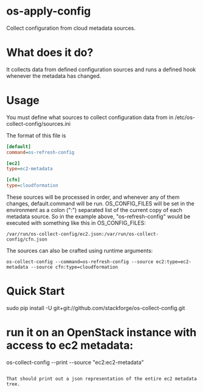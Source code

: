 os-apply-config
===============

Collect configuration from cloud metadata sources.


# What does it do?

It collects data from defined configuration sources and runs a defined hook whenever the metadata has changed.

# Usage

You must define what sources to collect configuration data from in /etc/os-collect-config/sources.ini

The format of this file is
```ini
[default]
command=os-refresh-config

[ec2]
type=ec2-metadata

[cfn]
type=cloudformation
```

These sources will be processed in order, and whenever any of them changes, default.command will be run. OS_CONFIG_FILES will be set in the environment as a colon (":") separated list of the current copy of each metadata source. So in the example above, "os-refresh-config" would be executed with something like this in OS_CONFIG_FILES:

```
/var/run/os-collect-config/ec2.json:/var/run/os-collect-config/cfn.json
```

The sources can also be crafted using runtime arguments:

```
os-collect-config --command=os-refresh-config --source ec2:type=ec2-metadata --source cfn:type=cloudformation
```

# Quick Start

sudo pip install -U git+git://github.com/stackforge/os-collect-config.git

# run it on an OpenStack instance with access to ec2 metadata:
os-collect-config --print --source "ec2:ec2-metadata"
```

That should print out a json representation of the entire ec2 metadata tree.
